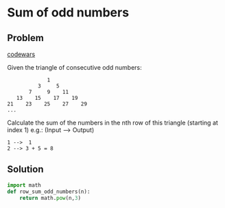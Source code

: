 # Sum of odd numbers

## Problem

[codewars](https://www.codewars.com/kata/55fd2d567d94ac3bc9000064/train/python)

Given the triangle of consecutive odd numbers:
```
             1
          3     5
       7     9    11
   13    15    17    19
21    23    25    27    29
...
```
Calculate the sum of the numbers in the nth row of this triangle (starting at index 1) e.g.: (Input --> Output)
```
1 -->  1
2 --> 3 + 5 = 8
```

## Solution
```python
import math
def row_sum_odd_numbers(n):
    return math.pow(n,3)
```